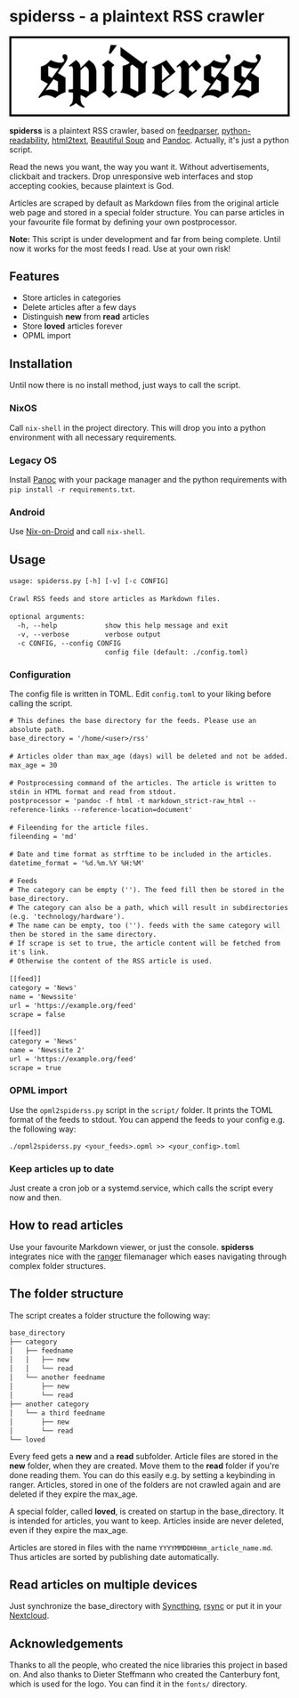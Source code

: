 # spiderss - a plaintext RSS crawler

![spiderss logo](images/logo.png)

__spiderss__ is a plaintext RSS crawler, based on [feedparser](https://github.com/kurtmckee/feedparser), [python-readability](https://github.com/buriy/python-readability), [html2text](https://github.com/Alir3z4/html2text), [Beautiful Soup](https://www.crummy.com/software/BeautifulSoup/) and [Pandoc](https://pandoc.org/).
Actually, it's just a python script.

Read the news you want, the way you want it.
Without advertisements, clickbait and trackers.
Drop unresponsive web interfaces and stop accepting cookies, because plaintext is God.

Articles are scraped by default as Markdown files from the original article web page and stored in a special folder structure.
You can parse articles in your favourite file format by defining your own postprocessor.

__Note:__ This script is under development and far from being complete.
Until now it works for the most feeds I read.
Use at your own risk!

## Features

- Store articles in categories
- Delete articles after a few days
- Distinguish __new__ from __read__ articles
- Store __loved__ articles forever
- OPML import

## Installation

Until now there is no install method, just ways to call the script.

### NixOS

Call `nix-shell` in the project directory. This will drop you into a python environment with all necessary requirements.

### Legacy OS

Install [Panoc](https://pandoc.org/) with your package manager and the python requirements with `pip install -r requirements.txt`.

### Android

Use [Nix-on-Droid](https://github.com/t184256/nix-on-droid) and call `nix-shell`.

## Usage

```
usage: spiderss.py [-h] [-v] [-c CONFIG]

Crawl RSS feeds and store articles as Markdown files.

optional arguments:
  -h, --help            show this help message and exit
  -v, --verbose         verbose output
  -c CONFIG, --config CONFIG
                        config file (default: ./config.toml)
```

### Configuration

The config file is written in TOML.
Edit `config.toml` to your liking before calling the script.

```
# This defines the base directory for the feeds. Please use an absolute path.
base_directory = '/home/<user>/rss'

# Articles older than max_age (days) will be deleted and not be added.
max_age = 30

# Postprocessing command of the articles. The article is written to stdin in HTML format and read from stdout.
postprocessor = 'pandoc -f html -t markdown_strict-raw_html --reference-links --reference-location=document'

# Fileending for the article files.
fileending = 'md'

# Date and time format as strftime to be included in the articles.
datetime_format = '%d.%m.%Y %H:%M'

# Feeds
# The category can be empty (''). The feed fill then be stored in the base_directory.
# The category can also be a path, which will result in subdirectories (e.g. 'technology/hardware').
# The name can be empty, too (''). feeds with the same category will then be stored in the same directory.
# If scrape is set to true, the article content will be fetched from it's link.
# Otherwise the content of the RSS article is used.

[[feed]]
category = 'News'
name = 'Newssite'
url = 'https://example.org/feed'
scrape = false

[[feed]]
category = 'News'
name = 'Newssite 2'
url = 'https://example.org/feed'
scrape = true
```

### OPML import

Use the `opml2spiderss.py` script in the `script/` folder.
It prints the TOML format of the feeds to stdout.
You can append the feeds to your config e.g. the following way:

```
./opml2spiderss.py <your_feeds>.opml >> <your_config>.toml
```

### Keep articles up to date

Just create a cron job or a systemd.service, which calls the script every now and then. 

## How to read articles

Use your favourite Markdown viewer, or just the console.
__spiderss__ integrates nice with the [ranger](https://github.com/ranger/ranger) filemanager which eases navigating through complex folder structures.

## The folder structure

The script creates a folder structure the following way:

```
base_directory
├── category
│   ├── feedname
│   │   ├── new
│   │   └── read
│   └── another feedname
│       ├── new
│       └── read
├── another category
│   └── a third feedname
│       ├── new
│       └── read
└── loved
```

Every feed gets a __new__ and a __read__ subfolder.
Article files are stored in the __new__ folder, when they are created.
Move them to the __read__ folder if you're done reading them.
You can do this easily e.g. by setting a keybinding in ranger.
Articles, stored in one of the folders are not crawled again and are deleted if they expire the max_age.

A special folder, called __loved__, is created on startup in the base_directory.
It is intended for articles, you want to keep.
Articles inside are never deleted, even if they expire the max_age.

Articles are stored in files with the name `YYYYMMDDHHmm_article_name.md`.
Thus articles are sorted by publishing date automatically.

## Read articles on multiple devices

Just synchronize the base_directory with [Syncthing](https://syncthing.net/), [rsync](https://rsync.samba.org/) or put it in your [Nextcloud](https://nextcloud.com/).

## Acknowledgements

Thanks to all the people, who created the nice libraries this project in based on.
And also thanks to Dieter Steffmann who created the Canterbury font, which is used for the logo.
You can find it in the `fonts/` directory.
